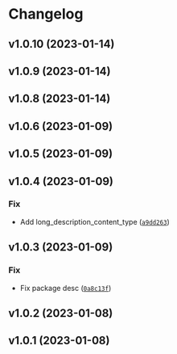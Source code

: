 # Changelog

<!--next-version-placeholder-->

## v1.0.10 (2023-01-14)


## v1.0.9 (2023-01-14)


## v1.0.8 (2023-01-14)


## v1.0.6 (2023-01-09)


## v1.0.5 (2023-01-09)


## v1.0.4 (2023-01-09)
### Fix
* Add long_description_content_type ([`a9dd263`](https://github.com/ripvannwinkler/python-simple-menu/commit/a9dd2633fc2066cdd6fda5bdc07976ca63f39029))

## v1.0.3 (2023-01-09)
### Fix
* Fix package desc ([`0a8c13f`](https://github.com/ripvannwinkler/python-simple-menu/commit/0a8c13ff201e421cdcc42562472379957683a28e))

## v1.0.2 (2023-01-08)


## v1.0.1 (2023-01-08)

